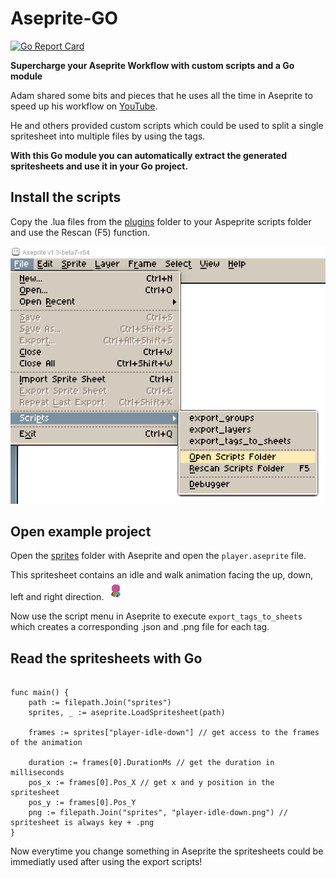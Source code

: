 # Aseprite-GO

[![Go Report Card](https://goreportcard.com/badge/github.com/andygeiss/aseprite-go)](https://goreportcard.com/report/github.com/andygeiss/aseprite-go)

**Supercharge your Aseprite Workflow with custom scripts and a Go module**

Adam shared some bits and pieces that he uses all the time in Aseprite to speed up his workflow on [YouTube](https://www.youtube.com/watch?v=hiMBVCFMj6E).

He and others provided custom scripts which could be used to split a single spritesheet into multiple files by using the tags.

**With this Go module you can automatically extract the generated spritesheets and use it in your Go project.** 

## Install the scripts

Copy the .lua files from the [plugins](https://github.com/andygeiss/aseprite-go/tree/main/plugins) folder to your Aspeprite scripts folder and use the Rescan (F5) function. 

![Scripts](plugins.png)

## Open example project

Open the [sprites](https://github.com/andygeiss/aseprite-go/tree/main/sprites) folder with Aseprite and open the `player.aseprite` file. 

This spritesheet contains an idle and walk animation facing the up, down, left and right direction.
![player](player.gif)

Now use the script menu in Aseprite to execute `export_tags_to_sheets` which creates a corresponding .json and .png file for each tag.

## Read the spritesheets with Go

```golang

func main() {
    path := filepath.Join("sprites")
    sprites, _ := aseprite.LoadSpritesheet(path)

    frames := sprites["player-idle-down"] // get access to the frames of the animation
    
    duration := frames[0].DurationMs // get the duration in milliseconds
    pos_x := frames[0].Pos_X // get x and y position in the spritesheet
    pos_y := frames[0].Pos_Y
    png := filepath.Join("sprites", "player-idle-down.png") // spritesheet is always key + .png
}

```

Now everytime you change something in Aseprite the spritesheets could be immediatly used after using the export scripts!
